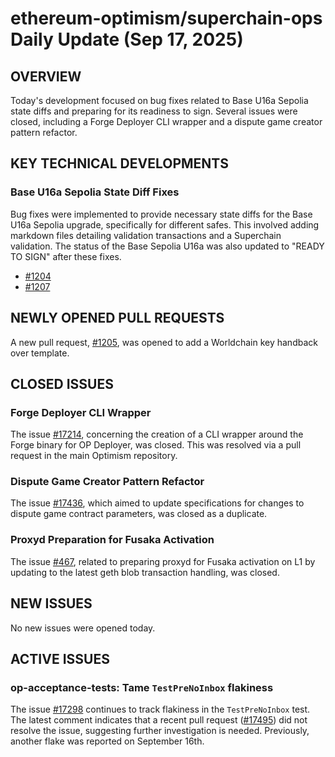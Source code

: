 # ethereum-optimism/superchain-ops Daily Update (Sep 17, 2025)
## OVERVIEW 
Today's development focused on bug fixes related to Base U16a Sepolia state diffs and preparing for its readiness to sign. Several issues were closed, including a Forge Deployer CLI wrapper and a dispute game creator pattern refactor.

## KEY TECHNICAL DEVELOPMENTS

### Base U16a Sepolia State Diff Fixes
Bug fixes were implemented to provide necessary state diffs for the Base U16a Sepolia upgrade, specifically for different safes. This involved adding markdown files detailing validation transactions and a Superchain validation. The status of the Base Sepolia U16a was also updated to "READY TO SIGN" after these fixes.
- [#1204](https://github.com/ethereum-optimism/superchain-ops/pull/1204)
- [#1207](https://github.com/ethereum-optimism/superchain-ops/pull/1207)

## NEWLY OPENED PULL REQUESTS
A new pull request, [#1205](https://github.com/ethereum-optimism/superchain-ops/pull/1205), was opened to add a Worldchain key handback over template.

## CLOSED ISSUES

### Forge Deployer CLI Wrapper
The issue [#17214](https://github.com/ethereum-optimism/superchain-ops/issues/17214), concerning the creation of a CLI wrapper around the Forge binary for OP Deployer, was closed. This was resolved via a pull request in the main Optimism repository.

### Dispute Game Creator Pattern Refactor
The issue [#17436](https://github.com/ethereum-optimism/superchain-ops/issues/17436), which aimed to update specifications for changes to dispute game contract parameters, was closed as a duplicate.

### Proxyd Preparation for Fusaka Activation
The issue [#467](https://github.com/ethereum-optimism/superchain-ops/issues/467), related to preparing proxyd for Fusaka activation on L1 by updating to the latest geth blob transaction handling, was closed.

## NEW ISSUES
No new issues were opened today.

## ACTIVE ISSUES

### op-acceptance-tests: Tame `TestPreNoInbox` flakiness
The issue [#17298](https://github.com/ethereum-optimism/superchain-ops/issues/17298) continues to track flakiness in the `TestPreNoInbox` test. The latest comment indicates that a recent pull request ([#17495](https://github.com/ethereum-optimism/optimism/pull/17495)) did not resolve the issue, suggesting further investigation is needed. Previously, another flake was reported on September 16th.